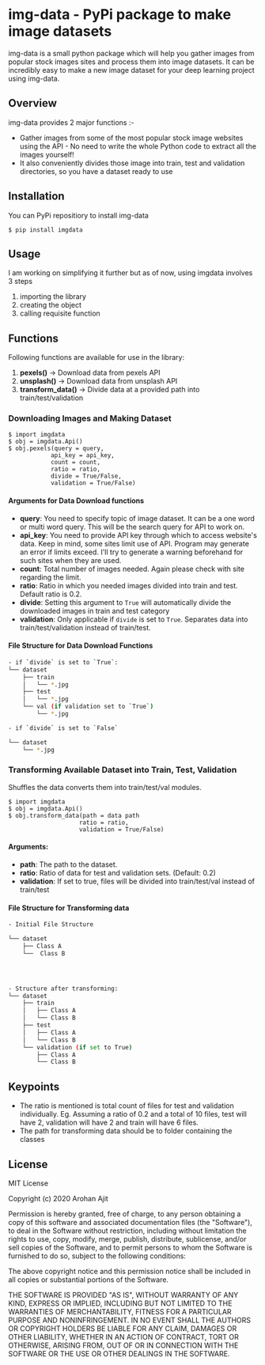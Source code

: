 # img-data - PyPi package to make image datasets
img-data is a small python package which will help you gather images from popular stock images sites and process them into image datasets. It can be incredibly easy to make a new image dataset for your deep learning project using img-data.

## Overview
img-data provides 2 major functions :-
- Gather images from some of the most popular stock image websites using the API - No need to write the whole Python code to extract all the images yourself!
- It also conveniently divides those image into train, test and validation directories, so you have a dataset ready to use

## Installation
You can PyPi repositiory to install img-data
```
$ pip install imgdata
```
## Usage
I am working on simplifying it further but as of now, using imgdata involves 3 steps
1. importing the library
2. creating the object
3. calling requisite function

## Functions
Following functions are available for use in the library:
1. **pexels()** -> Download data from pexels API
2. **unsplash()** -> Download data from unsplash API
3. **transform_data()** -> Divide data at a provided path into train/test/validation

### Downloading Images and Making Dataset
```
$ import imgdata
$ obj = imgdata.Api()
$ obj.pexels(query = query,
            api_key = api_key,
            count = count,
            ratio = ratio,
            divide = True/False,
            validation = True/False)
```

#### Arguments for Data Download functions
- **query**: You need to specify topic of image dataset. It can be a one word or multi word query. This will be the search query for API to work on.
- **api_key**: You need to provide API key through which to access website's data. Keep in mind, some sites limit use of API. Program may generate an error if limits exceed. I'll try to generate a warning beforehand for such sites when they are used.
- **count**: Total number of images needed. Again please check with site regarding the limit.
- **ratio**: Ratio in which you needed images divided into train and test. Default ratio is 0.2.
- **divide**: Setting this argument to `True` will automatically divide the downloaded images in train and test category
- **validation**: Only applicable if `divide` is set to `True`. Separates data into train/test/validation instead of train/test.

#### File Structure for Data Download Functions
```bash
- if `divide` is set to `True`:
└── dataset
    ├── train
    │   └── *.jpg
    ├── test
    │   └── *.jpg
    └── val (if validation set to `True`)
        └── *.jpg

- if `divide` is set to `False`

└── dataset
    └── *.jpg


```

### Transforming Available Dataset into Train, Test, Validation
Shuffles the data converts them into train/test/val modules.

```
$ import imgdata
$ obj = imgdata.Api()
$ obj.transform_data(path = data path
                    ratio = ratio,
                    validation = True/False)
```

#### Arguments:
- **path**: The path to the dataset.
- **ratio**: Ratio of data for test and validation sets. (Default: 0.2)
- **validation**: If set to true, files will be divided into train/test/val instead of train/test

#### File Structure for Transforming data
```bash
- Initial File Structure

└── dataset
    ├── Class A
    └──  Class B




- Structure after transforming:
└── dataset
    ├── train
    │   ├── Class A
    │   └── Class B
    ├── test
    │   ├── Class A
    │   └── Class B
    └── validation (if set to True)
        ├── Class A
        └── Class B

```

## Keypoints
- The ratio is mentioned is total count of files for test and validation individually. Eg. Assuming a ratio of 0.2 and a total of 10 files, test will have 2, validation will have 2 and train will have 6 files.
- The path for transforming data should be to folder containing the classes


## License
MIT License

Copyright (c) 2020 Arohan Ajit

Permission is hereby granted, free of charge, to any person obtaining a copy
of this software and associated documentation files (the "Software"), to deal
in the Software without restriction, including without limitation the rights
to use, copy, modify, merge, publish, distribute, sublicense, and/or sell
copies of the Software, and to permit persons to whom the Software is
furnished to do so, subject to the following conditions:

The above copyright notice and this permission notice shall be included in all
copies or substantial portions of the Software.

THE SOFTWARE IS PROVIDED "AS IS", WITHOUT WARRANTY OF ANY KIND, EXPRESS OR
IMPLIED, INCLUDING BUT NOT LIMITED TO THE WARRANTIES OF MERCHANTABILITY,
FITNESS FOR A PARTICULAR PURPOSE AND NONINFRINGEMENT. IN NO EVENT SHALL THE
AUTHORS OR COPYRIGHT HOLDERS BE LIABLE FOR ANY CLAIM, DAMAGES OR OTHER
LIABILITY, WHETHER IN AN ACTION OF CONTRACT, TORT OR OTHERWISE, ARISING FROM,
OUT OF OR IN CONNECTION WITH THE SOFTWARE OR THE USE OR OTHER DEALINGS IN THE
SOFTWARE.
